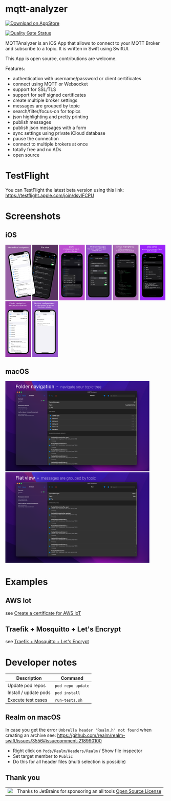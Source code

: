 # mqtt-analyzer

<a href="https://apps.apple.com/de/app/mqttanalyzer/id1493015317?mt=8">![Download on AppStore](https://linkmaker.itunes.apple.com/en-us/badge-lrg.svg?releaseDate=2020-01-07&kind=iossoftware&bubble=apple_music)</a>

[![Quality Gate Status](https://sonarcloud.io/api/project_badges/measure?project=philipparndt_mqtt-analyzer&metric=alert_status)](https://sonarcloud.io/dashboard?id=philipparndt_mqtt-analyzer)

MQTTAnalyzer is an iOS App that allows to connect to your MQTT Broker and
subscribe to a topic. It is written in Swift using SwiftUI.

This App is open source, contributions are welcome.

Features:
- authentication with username/password or client certificates
- connect using MQTT or Websocket
- support for SSL/TLS
- support for self signed certificates
- create multiple broker settings
- messages are grouped by topic
- search/filter/focus-on for topics
- json highlighting and pretty printing
- publish messages
- publish json messages with a form
- sync settings using private iCloud database
- pause the connection
- connect to multiple brokers at once
- totally free and no ADs
- open source

# TestFlight

You can TestFlight the latest beta version using this link:
https://testflight.apple.com/join/dsvlFCPU

# Screenshots

## iOS
<p float="left">
<img src="https://github.com/philipparndt/mqtt-analyzer/raw/master/Docs/screenshot-1.png" width="80"/>
<img src="https://github.com/philipparndt/mqtt-analyzer/raw/master/Docs/screenshot-2.png" width="80"/>
<img src="https://github.com/philipparndt/mqtt-analyzer/raw/master/Docs/screenshot-3.png" width="80"/>
<img src="https://github.com/philipparndt/mqtt-analyzer/raw/master/Docs/screenshot-4.png" width="80"/>
<img src="https://github.com/philipparndt/mqtt-analyzer/raw/master/Docs/screenshot-5.png" width="80"/>
<img src="https://github.com/philipparndt/mqtt-analyzer/raw/master/Docs/screenshot-6.png" width="80"/>
<img src="https://github.com/philipparndt/mqtt-analyzer/raw/master/Docs/screenshot-7.png" width="80"/>
<img src="https://github.com/philipparndt/mqtt-analyzer/raw/master/Docs/screenshot-8.png" width="80"/>
</p>

## macOS
<p float="left">
<img src="https://github.com/philipparndt/mqtt-analyzer/raw/master/Docs/macos-screenshot-1.png" width="450"/>
<img src="https://github.com/philipparndt/mqtt-analyzer/raw/master/Docs/macos-screenshot-2.png" width="450"/>
</p>


# Examples

## AWS Iot

see [Create a certificate for AWS IoT](./examples/aws)

## Traefik + Mosquitto + Let's Encrypt

see [Traefik + Mosquitto + Let's Encrypt](./examples/traefik-tls)

# Developer notes

| Description           | Command           |
| --------------------- | ----------------- |
| Update pod repos      | `pod repo update` |
| Install / update pods | `pod install`     |
| Execute test cases    | `run-tests.sh`    |

## Realm on macOS
In case you get the error `Umbrella header 'Realm.h' not found` when creating an archive see:
https://github.com/realm/realm-swift/issues/3556#issuecomment-218990100

- Right click on `Pods/Realm/Headers/Realm` / Show file inspector
- Set target member to `Public`
- Do this for all header files (multi selection is possible)

## Thank you

<table>
  <tr>
  <td valign="center"><img src="https://resources.jetbrains.com/storage/products/company/brand/logos/jb_beam.png" width="40"/> </td>
  <td valign="center">Thanks to JetBrains for sponsoring an all tools <a href="https://www.jetbrains.com/community/opensource/#support">Open Source License</a></td>
  </tr>
</table>
